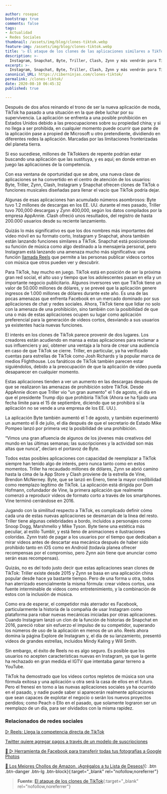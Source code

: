 ```yaml
---

author: rosepac
bootstrap: true
comments: false
tags:
- Actualidad
- Redes Sociales
thumbnail: /assets/img/blog/clones-tiktok.webp
feature-img: /assets/img/blog/clones-tiktok.webp
title: '▷ El ataque de los clones de las aplicaciones similares a TikTok'
description: >-
  Instagram, Snapchat, Byte, Triller, Clash, Zynn y más vendrán para TikTok, ya que la aplicación enfrenta una prohibición en los Estados Unidos por parte del presidente Trump.
excerpt: >-
  Instagram, Snapchat, Byte, Triller, Clash, Zynn y más vendrán para TikTok, ya que la aplicación enfrenta una prohibición en los Estados Unidos por parte del presidente Trump.
canonical_URL: https://ciberninjas.com/clones-tiktok/
permalink: /clones-tiktok/
date: 2020-08-10 06:45:32
published: true

---
```


Después de dos años reinando el trono de ser la nueva aplicación de moda, TikTok ha pasado a una situación en la que debe luchar por su supervivencia. La aplicación se enfrenta a una posible prohibición en Estados Unidos debido a las preocupaciones sobre su propiedad china; y si no llega a ser prohibida, en cualquier momento puede ocurrir que parte de la aplicación pase a propied de Microsoft u otro pretendiente, dividiendo en diferentes redes la aplicación. Marcadas por las limitaciones fronterizadas del planeta tierra.

Si eso sucediese, millones de TikTokkers de repente podrían estar buscando una aplicación que las sustituya, y es aquí; en donde entran en juego las aplicaciones de la competencia.

Con esa ventana de oportunidad que se abre, una nueva clase de aplicaciones se ha convertido en el centro de atención de los usuarios: Byte, Triller, Zynn, Clash, Instagram y Snapchat ofrecen clones de TikTok o funciones musicales diseñadas para llenar el vacío que TikTok podría dejar.

Algunas de esas aplicaciones han acumulado números asombrosos: Byte tuvo 1.2 millones de descargas en los EE. UU. durante el mes pasado, Triller tuvo 700,000 descargas y Zynn 400,000, según los datos compilados por la empresa AppAnnie. Clash ofreció unos resultados, del registro de hasta 200.000 usuarios desde su reciente lanzamiento.

Quizás lo más significativo es que los dos nombres más importantes del video móvil en su formato corto, Instagram y Snapchat, ahora también están lanzando funciones similares a TikTok. Snapchat está posicionando su función de música como algo destinado a la mensajería personal, pero Instagram está lanzando una amenaza mucho más significativa: una función [llamada Reels](https://ciberninjas.com/reels-instagram/) que permite a las personas publicar videos cortos con música que otros pueden ver y descubrir.

Para TikTok, hay mucho en juego. TikTok está en posición de ser la próxima gran red social, el alto uso y tiempo que los adolescentes pasan en ella y un importante negocio publicitario. Algunos inversores ven que TikTok tiene un valor de 50.000 millones de dólares, y se preveé que la aplicación genere ingresos de 1.000 millones de dólares durante este año. Es una de las pocas amenazas que enfrenta Facebook en un mercado dominado por sus aplicaciones de chat y redes sociales. Ahora, TikTok tiene que lidiar no solo con la amenaza de una prohibición, sino también con la posibilidad de que una o más de estas aplicaciones ocupen su lugar como aplicación preferencial para la generación de videos cortos, desviando a sus usuarios ya existentes hacía nuevas funciones.

El interés en los clones de TikTok parece provenir de dos lugares. Los creadores están acudiendo en mansa a estas aplicaciones para reclamar a sus influenciers y así, obtener una ventaja a la hora de crear una audiencia en caso de que TikTok se cierre. Triller, en particular, ya ha verificado cuentas para estrellas de TikTok como Josh Richards y la popular marca de medios Flighthouse. Los fanáticos de TikTok también parecen estar siguiéndolos, debido a la preocupación de que la aplicación de video pueda desaparecer en cualquier momento.

Estas aplicaciones tienden a ver un aumento en las descargas después de que se realizaron las amenazas de prohibición sobre TikTok. Desde AppAnnie dicen que Triller vio "un gran aumento" el 1 de agosto, el día en que el presidente Trump dijo que prohibiría TikTok (Ahora se ha fijado una fecha límite para el 15 de septiembre, diciendo que se prohibirá si la aplicación no se vende a una empresa de los EE. UU.).

La aplicación Byte también aumentó el 1 de agosto, y también experimentó un aumento el 8 de julio, el día después de que el secretario de Estado Mike Pompeo lanzó por primera vez la posibilidad de una prohibición.

“Vimos una gran afluencia de algunos de los jóvenes más creativos del mundo en las últimas semanas; las suscripciones y la actividad son más altas que nunca”, declaro el portavoz de Byte.

Todos estas posibles aplicaciones con capacidad de reemplazar a TikTok siempre han tenido algo de interés, pero nunca tanto como en estos momentos. Triller ha recaudado millones de dólares, Zynn se abrió camino hasta la cima de la App Store y Clash proviene de la estrella de Vine, Brendon McNerney. Byte, que se lanzó en Enero, tiene la mayor credibilidad como reemplazo legítimo de TikTok. La aplicación está dirigida por Dom Hofmann, cofundador de Vine, la primera aplicación que realmente comenzó a reproducir videos de formato corto a través de los smartphones. Vine terminó cerrándose en 2016.

Jugando con la similitud respecto a TikTok, es complicado definir cómo cada una de estas nuevas aplicaciones se desmarcan de la línea del resto. Triller tiene algunas celebridades a bordo, incluidos a personajes como Snoop Dogg, Marshmello y Mike Tyson. Byte tiene una estética más peculiar, al estilo Tumblr, y está lleno de animaciones e ilustraciones coloridas. Zynn trató de pagar a los usuarios por el tiempo que dedicaban a mirar videos antes de descartar esa mecánica después de haber sido prohibido tanto en iOS como en Android (todavía planea ofrecer recompensas por el compromiso, pero Zynn aún tiene que anunciar como serán esas recompensas).

Quizás, no es del todo justo decir que estas aplicaciones sean clones de TikTok: Triller existe desde 2015 y Zynn se basa en una aplicación china popular desde hace ya bastante tiempo. Pero de una forma u otra, todos han aterrizado esencialmente la misma fórmula: crear videos cortos, una fuente interminable de vídeos como entretenimiento, y la combinación de estos con la inclusión de música.

Como era de esperar, el competidor más aterrador es Facebook, particularmente la historia de la compañía de usar Instagram como plataforma para robar nuevas mecánicas iniciadas por otras aplicaciones. Cuando Instagram lanzó un clon de la función de historias de Snapchat en 2016, pareció robar sin esfuerzo el impulso de su competidor, superando los números de uso de la aplicación en menos de un año. Reels ahora domina la página Explore de Instagram y, el día de su lanzamiento, presentó videos de grandes estrellas, incluidos Mindy Kaling y Will Smith.

Sin embargo, el éxito de Reels no es algo seguro. Es posible que los usuarios no acepten características nuevas en Instagram, ya que la gente ha rechazado en gran medida el IGTV que intentaba ganar terreno a YouTube.

TikTok ha demostrado que los videos cortos repletos de música son una fórmula exitosa y una aplicación u otra será la casa de ellos en el futuro. Pero el frenesí en torno a las nuevas aplicaciones sociales ya ha ocurrido en el pasado, y nadie puede saber si aparecerán realmente aplicaciones que sean capaces de explotar el negocio o serán los nuevos proyectos perdidos; como Peach o Ello en el pasado, que solamente lograron ser un reemplazo de un día, para ser olvidados con la misma rapidez.

### **Relacionados de redes sociales**

[▷ Reels: Llega la competencia directa de TikTok](https://ciberninjas.com/reels-instagram/)

[Twitter quiere agregar pagos a través de un modelo de suscripciones](https://ciberninjas.com/twitter-quiere-agregar-suscripciones/)

[🥇 ▷ Herramienta de Facebook para transferir todas tus fotografías a Google Photos](https://ciberninjas.com/facebook-to-google-fotos/)

[🛒 Los Mejores Chollos de Amazon, ¡Agrégalos a tu Lista de Deseos!](/amazon/ "Los Mejores Chollos de Amazon, Ofertas Flash, Black Monday y Amazon Prime Day"){: .btn .btn-danger .btn-lg .btn-block}{:target="_blank" rel="nofollow,noreferrer"}

> **Fuente**: [El ataque de los clones de TikTok](https://www.theverge.com/21356971/tiktok-alternatives-instagram-reels-byte-triller-zynn-ban){:target="_blank" rel="nofollow,noreferrer"}